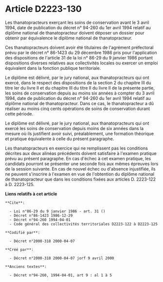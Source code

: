 # Article D2223-130

Les thanatopracteurs exerçant les soins de conservation avant le 3 avril 1994, date de publication du décret n° 94-260 du 1er
avril 1994 relatif au diplôme national de thanatopracteur doivent déposer un dossier pour obtenir par équivalence le diplôme
national de thanatopracteur.

Ces thanatopracteurs doivent avoir été titulaires de l'agrément préfectoral prévu par le décret n° 86-1423 du 29 décembre
1986 pris pour l'application des dispositions de l'article 31 de la loi n° 86-29 du 9 janvier 1986 portant dispositions
diverses relatives aux collectivités locales ou exercer un emploi équivalent dans la fonction publique territoriale.

Le diplôme est délivré, par le jury national, aux thanatopracteurs qui ont exercé, dans le respect des dispositions de la
section 2 du chapitre III du titre Ier du livre II et du chapitre III du titre II du livre II de la présente partie, les
soins de conservation depuis au moins six années à compter du 3 avril 1994, date de publication du décret n° 94-260 du 1er
avril 1994 relatif au diplôme national de thanatopracteur. Dans ce cas, le thanatopracteur a dû réaliser au moins cinq cents
opérations de soins de conservation durant cette période.

Le diplôme est délivré, par le jury national, aux thanatopracteurs qui ont exercé les soins de conservation depuis moins de
six années dans la mesure où ils justifient avoir suivi, préalablement, une formation théorique et pratique équivalente à
celle du présent paragraphe.

Les thanatopracteurs en exercice qui ne remplissent pas les conditions décrites aux deux alinéas précédents doivent
satisfaire à l'examen pratique prévu au présent paragraphe. En cas d'échec à cet examen pratique, les candidats pourront se
présenter une seconde fois aux mêmes épreuves lors de la session suivante. En cas de nouvel échec ou d'absence injustifiée,
ils ne peuvent s'inscrire à l'examen en vue de l'obtention du diplôme national de thanatopracteur que dans les conditions
fixées aux articles D. 2223-122 à D. 2223-125.

**Liens relatifs à cet article**

	**Cite**:

	  - Loi n°86-29 du 9 janvier 1986 - art. 31 ()
	  - Décret n°86-1423 1986-12-29
	  - Décret n°94-260 1994-04-01
	  - Code général des collectivités territoriales D2223-122 à D2223-125

	**Codifié par**:

	  - Décret n°2000-318 2000-04-07

	**Créé par**:

	  - Décret n°2000-318 2000-04-07 jorf 9 avril 2000

	**Anciens textes**:

	  - Décret n°94-260, 1994-04-01, art 9 : al 1 à 5
